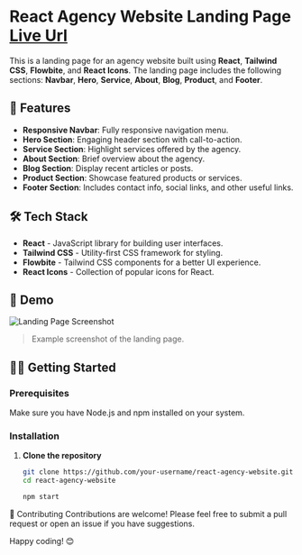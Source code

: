 # React Agency Website Landing Page [Live Url](https://nex-gen-agency-client.vercel.app) 

This is a landing page for an agency website built using **React**, **Tailwind CSS**, **Flowbite**, and **React Icons**. The landing page includes the following sections: **Navbar**, **Hero**, **Service**, **About**, **Blog**, **Product**, and **Footer**.

## 🚀 Features

- **Responsive Navbar**: Fully responsive navigation menu.
- **Hero Section**: Engaging header section with call-to-action.
- **Service Section**: Highlight services offered by the agency.
- **About Section**: Brief overview about the agency.
- **Blog Section**: Display recent articles or posts.
- **Product Section**: Showcase featured products or services.
- **Footer Section**: Includes contact info, social links, and other useful links.

## 🛠️ Tech Stack

- **React** - JavaScript library for building user interfaces.
- **Tailwind CSS** - Utility-first CSS framework for styling.
- **Flowbite** - Tailwind CSS components for a better UI experience.
- **React Icons** - Collection of popular icons for React.

## 📸 Demo

![Landing Page Screenshot](https://ibb.co.com/stFvQNf)  
> Example screenshot of the landing page.

## 🧑‍💻 Getting Started

### Prerequisites

Make sure you have Node.js and npm installed on your system.

### Installation

1. **Clone the repository**

   ```bash
   git clone https://github.com/your-username/react-agency-website.git
   cd react-agency-website

   npm start

🤝 Contributing
Contributions are welcome! Please feel free to submit a pull request or open an issue if you have suggestions.

Happy coding! 😊

